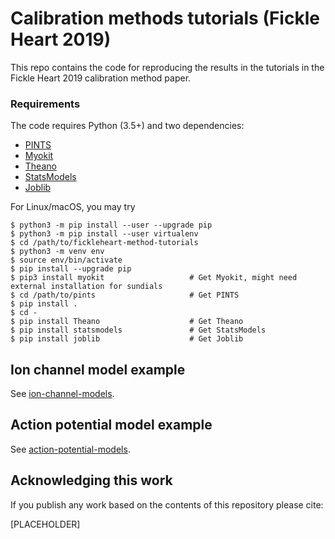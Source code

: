 # Calibration methods tutorials (Fickle Heart 2019)

This repo contains the code for reproducing the results in the tutorials in the Fickle Heart 2019 calibration method paper. 

### Requirements

The code requires Python (3.5+) and two dependencies:
- [PINTS](https://github.com/pints-team/pints#installing-pints)
- [Myokit](http://myokit.org/install/)
- [Theano](http://deeplearning.net/software/theano/install.html)
- [StatsModels](https://www.statsmodels.org/stable/install.html)
- [Joblib](https://joblib.readthedocs.io/en/latest/installing.html)

For Linux/macOS, you may try
```console
$ python3 -m pip install --user --upgrade pip
$ python3 -m pip install --user virtualenv
$ cd /path/to/fickleheart-method-tutorials
$ python3 -m venv env
$ source env/bin/activate
$ pip install --upgrade pip
$ pip3 install myokit                   # Get Myokit, might need external installation for sundials
$ cd /path/to/pints                     # Get PINTS
$ pip install .
$ cd -
$ pip install Theano                    # Get Theano
$ pip install statsmodels               # Get StatsModels
$ pip install joblib                    # Get Joblib
```


## Ion channel model example

See [ion-channel-models](./ion-channel-models).


## Action potential model example

See [action-potential-models](./action-potential-models).


## Acknowledging this work

If you publish any work based on the contents of this repository please cite:

[PLACEHOLDER]
